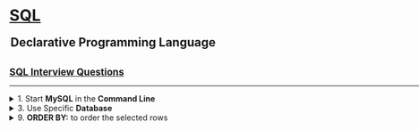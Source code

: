 <h1 style='text-decoration:underline'>SQL</h1>
<h2 style='width:500px;margin:auto'>Declarative Programming Language</h2><br>

<div style='width:1000px;margin:auto'>

<a href="1_SQL_Interview_Questions.html" style="font-weight:bold;font-size:17px">SQL Interview Questions</a>
<hr>
<details><summary>1. Start <b>MySQL</b> in the <b>Command Line</b></summary><p>
~~~
mysql -u root -p

# Then write your password "root"
# -u: used to use the username
# root: the name of the user
# -p: means I'll give the password.
~~~
</p></details>

<details><summary>2. Create <b>Database</b></summary><p>
<h4>Database can have multiple tables</h4>
~~~sql
CREATE DATABASE name_of_database;

# Add semi-colon at the end to finish your command.
~~~
</p></details>

<details><summary>3. Use Specific <b>Database</b></summary><p>
~~~
USE name_of_db;

####### OUTPUT #########
Database Changed.
~~~
</p></details>

<details><summary>4. <b>Import/Source</b> Existing database into MySQL</summary><p>
~~~
# NOTE: you need to create an empty database first, the use it, then source the existing database.

SOURCE path/to/database.sql;
~~~
</p></details><br>

<details><summary>5. <b>Show All Available Tables</b> in Database</summary><p>
~~~
SHOW TABLES;

##### Output ####
+------------------+
| Tables_in_imdb   |
+------------------+
| actors           |
| directors        |
| directors_genres |
| movies           |
| movies_directors |
| movies_genres    |
| roles            |
+------------------+
7 rows in set (0.00 sec)

~~~
</p></details>

<details><summary>6. Show <b>Description & Columns</b> in a Table</summary><p>
~~~
DESCRIBE <table_name>;

##### Output ######
+------------+--------------+------+-----+---------+-------+
| Field      | Type         | Null | Key | Default | Extra |
+------------+--------------+------+-----+---------+-------+
| id         | int(11)      | NO   | PRI | 0       |       |
| first_name | varchar(100) | YES  | MUL | NULL    |       |
| last_name  | varchar(100) | YES  | MUL | NULL    |       |
| gender     | char(1)      | YES  |     | NULL    |       |
+------------+--------------+------+-----+---------+-------+
4 rows in set (0.04 sec)

# Field: has the name of the column.
# Type: has the type of the values in that column.
# Null: means that column can have Null values.
# Key: whether it's Primary or MULtiple (means one value can occur many times)
# Default: means default value of no value is assigned.
# Extra:
~~~
</p></details><br>

<details><summary>7. <b>SELECT</b>: to see values of columns</summary><p>
```sql
# Show all row for all columns, since "*" means all columns
SELECT * FROM <table_name>;

# Select specific columns from table.
SELECT <col_name>, <col_name> FROM <table_name>; 

# The output is called "Result-set" and it's actually a table contains a set of rows with column names.
# NOTE: Always use specific columns to select because it will be much faster than collecting all the data.
#result-set: a set of rows that form the result of a query along with column-names and meta-data.
# SELECT will select the rows with the same order in the table.
```
</p></details>

<details><summary>8. <b>LIMIT/OFFSET</b>: to make selecting rows flexiable</summary><p>
~~~sql
# 1. Using Limit: will limit the number of rows to the number assigned in the command.
# In this example, select only the first 20 rows
SELECT <col_name>, <col_name> FROM <table_name> LIMIT 20

# 2. Using OFFSET: will make MySQL start selecting from row numbered that offset.
# In this example, select 20 rows starting from offset 20
SELECT <col_name>, <col_name> FROM <table_name> LIMIT 20 OFFSET 20
~~~
</p></details>

<details><summary>9. <b>ORDER BY:</b> to order the selected rows</summary><p>
~~~sql
# NOTE: the default ordering is Ascending (from low to high)
SELECT <col_name>, <col_name> FROM <table_name> ORDER BY <col_name> DESC/ASC LIMIT 5;

# Output
+---------------------+-----------+------+
| name                | rankscore | year |
+---------------------+-----------+------+
| Horse Shoeing       |      NULL | 1893 |
| Blacksmith Scene    |       6.8 | 1893 |
| Carnival Dance, The |      NULL | 1894 |
| Armand D'Ary        |      NULL | 1894 |
| Caicedo (with Pole) |      NULL | 1894 |
+---------------------+-----------+------+
5 rows in set (0.13 sec)

~~~
</p></details>

<details><summary>10. <b>DISTINCT</b>: to show unique values in a column</summary><p>
~~~
# Show Unique values in a column
SELECT DISTINCT <col_name> FROM <table_name>;

# Select Unique combination between multiple columns
SELECT DISTINCT <col_name>, <col_name> FROM <table_name>;
~~~
</p></details>

<details><summary>11. <b>WHERE</b>: to apply condition/filter on the selected data</summary><p>
~~~
# list all movies with rankscore>9
SELECT <col_name>, <col_name>, <col_name> FROM <table_name> WHERE <col_name> > 9 ;

# Condition's outputs: TRUE, FALSE, NULL

# Comparison Operators:
# =: equals
# <> or !=: Not Equals
#  <: Less than
# <=: Less than or equal
# >: Greater than
# >= : Greater than or equal

SELECT * FROM <table_name> WHERE <col_name> = 'Comedy';

SELECT * FROM <table_name> WHERE <col_name> <> 'Horror';

#### BIG NOTE #####
# NULL => doesnot-exist/unknown/missing

# "=" doesnot work with NULL, will give you an empty result-set.
# Instead we use "IS NULL" or "IS NOT NULL"
SELECT <col_name>,<col_name>,<col_name> FROM <table_name> WHERE <col_name> = NULL;


SELECT <col_name>,<col_name>,<col_name> FROM <table_name> WHERE <col_name> IS NULL LIMIT 20;

SELECT name,year,rankscore FROM <table_name> WHERE rankscore IS NOT NULL LIMIT 20;
~~~
</p></details>

<details><summary>12. <b>Logical Operators</b></summary><p>
<h4>1. Using AND:</h4>
~~~
SELECT name,year,rankscore FROM movies WHERE rankscore>9 AND year>2000;
~~~
<h4>2. Using OR:</h4>
~~~mysql
SELECT name,year,rankscore FROM movies WHERE rankscore>9 OR year>2007;
~~~
<h4>3. Using NOT:</h4>
~~~
SELECT name,year,rankscore FROM movies WHERE NOT year<=2000 LIMIT 20;
~~~
<h4>4. Using BETWEEN:</h4>
~~~
SELECT name,year,rankscore FROM movies WHERE year BETWEEN 1999 AND 2000;
#inclusive: year>=1999 and year<=2000
# Both 1999 and 2000 are included.
#### BIG NOTE: if the first number is larger than the second number, this command won't work.
~~~
<h4>5. Using IN:</h4>
~~~
SELECT director_id, genre FROM directors_genres WHERE genre IN ('Comedy','Horror');
# same as genre='Comedy' OR genre='Horror'
~~~
<h4>6. Using LIKE:</h4>
~~~
SELECT name,year,rankscore FROM movies WHERE name LIKE 'Tis%';
# % => wildcard character to imply zero or more characters


SELECT first_name, last_name FROM actors WHERE first_name LIKE '%es';
# first name ending in 'es'


SELECT first_name, last_name FROM actors WHERE first_name LIKE '%es%';
#first name contains 'es'


SELECT first_name, last_name FROM actors WHERE first_name LIKE 'Agn_s';
# '_' implies exactly one character.


# If we want to macth % or _, we should use the backslash as the escape character: \% and \_


SELECT first_name, last_name FROM actors WHERE first_name LIKE 'L%' AND first_name NOT LIKE 'Li%';
~~~
</p></details> 

<details><summary>13. <b>Aggregate Functions</b></summary><p>
<h4>1. COUNT</h4>
~~~
SELECT COUNT(*) FROM movies;

SELECT COUNT(*) FROM movies where year>2000;

SELECT COUNT(year) FROM movies;
~~~

<h4>2. MIN & MAX</h4>
~~~
SELECT MIN(year) FROM movies;


SELECT MAX(year) FROM movies;
~~~

<h4>3. SUM & AVG</h4>
~~~
SELECT SUM(price) FROM movies;


SELECT AVG(price) FROM movies;
~~~
</p></details>

<details><summary>14. <b>GROUP BY</b></summary><p>
~~~
# find number of movies released per year

SELECT year, COUNT(year) FROM movies GROUP BY year;

SELECT year, COUNT(year) FROM movies GROUP BY year ORDER BY year;

########## Using Aliases #######
SELECT year, COUNT(year) year_count FROM movies GROUP BY year ORDER BY year_count;
# year_count is an alias.

# often used with COUNT, MIN, MAX or SUM.
# if grouping columns contain NULL values, all null values are grouped together.
~~~
</p></details>

<details><summary>15. <b>HAVING</b></summary><p>
~~~
# Print years which have >1000 movies in our DB [Data Scientist for Analysis]

SELECT year, COUNT(year) year_count FROM movies GROUP BY year HAVING year_count>1000;
# specify a condition on groups using HAVING.


Order of execution:
1. GROUP BY to create groups
2. apply the AGGREGATE FUNCTION
3. Apply HAVING condition.


# often used along with GROUP BY. Not Mandatory.

SELECT name, year  FROM movies HAVING year>2000;
# HAVING without GROUP BY is same as WHERE



SELECT year, COUNT(year) year_count FROM movies WHERE rankscore>9 GROUP BY year HAVING year_count>20;

# HAVING vs WHERE
## WHERE is applied on individual rows while HAVING is applied on groups.
## HAVING is applied after grouping while WHERE is used before grouping.
~~~
</p></details>

<details><summary>16. <b>Keyword Order</b></summary><p>
<p><a href="https://dev.mysql.com/doc/refman/8.0/en/select.html"><b>Ref</b></a> </p>
~~~
SELECT
    [ALL | DISTINCT | DISTINCTROW ]
      [HIGH_PRIORITY]
      [STRAIGHT_JOIN]
      [SQL_SMALL_RESULT] [SQL_BIG_RESULT] [SQL_BUFFER_RESULT]
      [SQL_NO_CACHE] [SQL_CALC_FOUND_ROWS]
    select_expr [, select_expr ...]
    [FROM table_references
      [PARTITION partition_list]
    [WHERE where_condition]
    [GROUP BY {col_name | expr | position}, ... [WITH ROLLUP]]
    [HAVING where_condition]
    [WINDOW window_name AS (window_spec)
        [, window_name AS (window_spec)] ...]
    [ORDER BY {col_name | expr | position}
      [ASC | DESC], ... [WITH ROLLUP]]
    [LIMIT {[offset,] row_count | row_count OFFSET offset}]
    [INTO OUTFILE 'file_name'
        [CHARACTER SET charset_name]
        export_options
      | INTO DUMPFILE 'file_name'
      | INTO var_name [, var_name]]
    [FOR {UPDATE | SHARE} [OF tbl_name [, tbl_name] ...] [NOWAIT | SKIP LOCKED] 
      | LOCK IN SHARE MODE]]
~~~
</p></details>

<details><summary>17. <b>JOIN...ON</b>: combine data from multiple tables</summary><p>
<p><a href="file:///media/mosaab/Volume/Courses/Computer%20Science/Web/www.w3schools.com/www.w3schools.com/sql/sql_join.html"><b>W3School on JOIN</b></a> </p>
<h4>1. Natural Join</h4> 
~~~
# natural join: a join where we have the same column-names across two tables.
#T1: C1, C2
#T2: C1, C3, C4

SELECT * FROM T1 JOIN T2;

SELECT * FROM T1 JOIN T2 USING (C1);

# returns C1,C2,C3,C4
# no need to use the keyword "ON"
~~~

<h4>2. Inner Join</h4>
~~~
# For each movie, print name and the genres
SELECT m.name, g.genre from movies m  JOIN movies_genres g ON m.id=g.movie_id LIMIT 20;

# table aliases: m and g
~~~

<h4>3. Left Outer Join</h4>
~~~
SELECT m.name, g.genre from movies m  LEFT JOIN movies_genres g ON m.id=g.movie_id LIMIT 20;

#LEFT JOIN or LEFT OUTER JOIN
#RIGHT JOIN or RIGHT OUTER JOIN
#FULL JOIN or FULL OUTER JOIN
#JOIN or INNER JOIN
~~~

<h4>4. Right Outer Join</h4>
~~~
SELECT m.name, g.genre from movies m  RIGHT JOIN movies_genres g ON m.id=g.movie_id LIMIT 20;

#LEFT JOIN or LEFT OUTER JOIN
#RIGHT JOIN or RIGHT OUTER JOIN
#FULL JOIN or FULL OUTER JOIN
#JOIN or INNER JOIN
~~~

<h4>5. Full Outer Join</h4>
~~~
SELECT m.name, g.genre from movies m  FULL JOIN movies_genres g ON m.id=g.movie_id LIMIT 20;

#LEFT JOIN or LEFT OUTER JOIN
#RIGHT JOIN or RIGHT OUTER JOIN
#FULL JOIN or FULL OUTER JOIN
#JOIN or INNER JOIN
~~~

<h4>6. K-ways Join</h4>
~~~
# NULL for missing counterpart rows.

# 3-way joins and k-way joins
SELECT a.first_name, a.last_name FROM actors a JOIN roles r ON a.id=r.actor_id JOIN movies m on m.id=r.movie_id AND m.name='Officer 444';

#Practical note about joins: Joins can be expensive computationally when we have large tables.
~~~
</p></details>

<details><summary>18. <b>Nested Queries</b></summary><p>
~~~
# Sub-Queries or Nested Queries or Inner Queries

# Examble:

# List all actors in the movie Schindler's List
#https://www.imdb.com/title/tt0108052/fullcredits/?ref_=tt_ov_st_sm


SELECT first_name, last_name from actors WHERE id IN 
	( SELECT actor_id from roles WHERE movie_id IN 
			(SELECT id FROM movies where name='Schindler's List)
	);



# Syntax:
SELECT column_name [, column_name ]
FROM   table1 [, table2 ]
WHERE  column_name OPERATOR
   (SELECT column_name [, column_name ]
   FROM table1 [, table2 ]
   [WHERE])

# first the inner query is executed and then the outer query is executed using the output values in the inner query


# IN, NOT IN, EXISTS, NOT EXISTS, ANY, ALL, Comparison operators

#EXISTS returns true if the subquery returns one or more records or NULL
# ANY operator returns TRUE if any of the subquery values meet the condition.
# ALL operator returns TRUE if all of the subquery values meet the condition.



SELECT * FROM movies where rankscore >= ALL (SELECT MAX(rankscore) from movies);
# get all movies whose rankscore is same as the maximum rankscore.

# e.g: rankscore <> ALL(...)
~~~
</p></details><br>

<details><summary>19. <b>Data Manipulation</b>: SELECT, INSERT, UPDATE, DELETE</summary><p>
<h4>2. INSERT</h4>
~~~
# Data Manupulation Language: SELECT, INSERT, UPDATE, DELETE

INSERT INTO movies(id, name, year, rankscore) VALUES (412321, 'Thor', 2011, 7);

INSERT INTO movies(id, name, year, rankscore) VALUES (412321, 'Thor', 2011, 7), (412322, 'Iron Man', 2008, 7.9), (412323, 'Iron Man 2', 2010, 7);


# INSERT FROM one table to annother using nnested sub query: https://en.wikipedia.org/wiki/Insert_(SQL)#Copying_rows_from_other_tables
~~~

<h4>3. UPDATE</h4>
~~~
UPDATE <TableName> SET col1=val1, col2=val2 WHERE condition

UPDATE movies SET rankscore=9 where id=412321;

# Update multiple rows also.
# Can be used along with Sub-queries.
~~~

<h4>4. DELETE</h4>
~~~
DELETE FROM movies WHERE id=412321;

# Remove all rows: TRUNCATE TABLE TableName; 
# Same as selete without a WHERE Clause.
~~~
</p></details>

<details><summary>20. <b>Data Definition Language:</b> to define/modify tables.</summary><p>
<ul>
<li><a href="https://www.journaldev.com/16774/sql-data-types"><b>DataTypes</b></a></li>
<li><a href="file:///media/mosaab/Volume/Courses/Computer%20Science/Web/www.w3schools.com/www.w3schools.com/sql/sql_constraints.html"><b>Constraints</b></a></li></ul>
~~~
CREATE TABLE language  ( id INT PRIMARY, lang VARCHAR(50) NOT NULL);


# NOT NULL - Ensures that a column cannot have a NULL value
# UNIQUE - Ensures that all values in a column are different
# PRIMARY KEY - A combination of a NOT NULL and UNIQUE. Uniquely identifies each row in a table
# FOREIGN KEY - Uniquely identifies a row/record in another table
# CHECK - Ensures that all values in a column satisfies a specific condition
# DEFAULT - Sets a default value for a column when no value is specified
# INDEX - Used to create and retrieve data from the database very quickly
~~~
</p></details>

<details><summary>21. <b>ALTER:</b> ADD, MODIFY, DROP columns in a table</summary><p>
~~~
# ALTER: ADD, MODIFY, DROP

ALTER TABLE language ADD country VARCHAR(50);

ALTER TABLE language MODIFY country VARCHAR(60);

ALTER TABLE langauge DROP country;
~~~
</p></details>

<details><summary>22. <b>DROP:</b> to drop tables</summary><p>
~~~
# Removes both the table and all of the data permanently.
DROP TABLE Tablename;

DROP TABLE TableName IF EXISTS;

#https://dev.mysql.com/doc/refman/8.0/en/drop-table.html

TRUNCATE TABLE TableName;

# as discussed earlier same as DELETE FROM TableName;
~~~
</p></details><br>

<details><summary>24. <b>Data Control Language</b> for DB Admins.
</summary><p>
~~~
https://en.wikipedia.org/wiki/Data_control_language
https://dev.mysql.com/doc/refman/8.0/en/grant.html
https://dev.mysql.com/doc/refman/8.0/en/revoke.html
~~~
</p></details>

</div>































